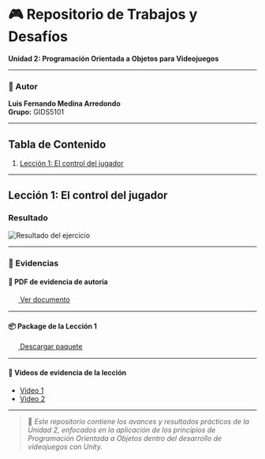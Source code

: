 # 🎮 Repositorio de Trabajos y Desafíos  
**Unidad 2: Programación Orientada a Objetos para Videojuegos**

---

### 👤 Autor  
**Luis Fernando Medina Arredondo**  
**Grupo:** GIDS5101  

---

##  Tabla de Contenido  
1. [Lección 1: El control del jugador](#lección-1-el-control-del-jugador)

---

##  Lección 1: El control del jugador  

###  Resultado  
![Resultado del ejercicio](https://github.com/user-attachments/assets/609be90c-99b8-4364-aea5-0f88bf3ea92d)

---

### 📑 Evidencias  

#### 📄 PDF de evidencia de autoría  
[<img src="https://upload.wikimedia.org/wikipedia/commons/8/87/PDF_file_icon.svg" width="16" style="vertical-align:middle; margin-right:4px;"> Ver documento](https://drive.google.com/file/d/1CTHiYO4_TvIW9Ebwz1SCYdMr9NRFhkR3/view?usp=sharing)

---

#### 📦 Package de la Lección 1  
[<img src="https://cdn-icons-png.flaticon.com/512/5968/5968866.png" width="16" style="vertical-align:middle; margin-right:4px;"> Descargar paquete](https://drive.google.com/file/d/1Aj9De4ySk9wdu22NYSJ6wcfFZzfwieK4/view?usp=sharing)

---

#### 🎥 Videos de evidencia de la lección  
- [Video 1](https://drive.google.com/file/d/1cUSi9NswCtYYKkjRQ2ORVeuc8eHqP4JY/view?usp=sharing)  
- [Video 2](https://drive.google.com/file/d/1xcOzlqV7DsbydxYqUsIjLomgAEhgzo6i/view?usp=sharing)

---

> 🧩 *Este repositorio contiene los avances y resultados prácticos de la Unidad 2, enfocados en la aplicación de los principios de Programación Orientada a Objetos dentro del desarrollo de videojuegos con Unity.*
